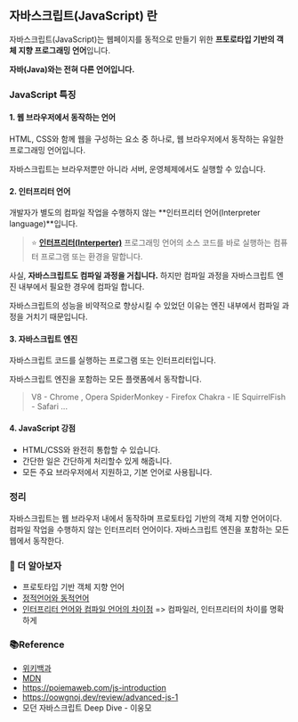 ## 자바스크립트(JavaScript) 란

자바스크립트(JavaScript)는 웹페이지를 동적으로 만들기 위한 **프토로타입 기반의 객체 지향 프로그래밍 언어**입니다.

**자바(Java)와는 전혀 다른 언어입니다.**

### JavaScript 특징

#### 1. 웹 브라우저에서 동작하는 언어

HTML, CSS와 함께 웹을 구성하는 요소 중 하나로, 웹 브라우저에서 동작하는 유일한 프로그래밍 언어입니다.

자바스크립트는 브라우저뿐만 아니라 서버, 운영체제에서도 실행할 수 있습니다.

#### 2. 인터프리터 언어

개발자가 별도의 컴파일 작업을 수행하지 않는 **인터프리터 언어(Interpreter language)**입니다.

> ⭐️ **[인터프리터(Interperter)](https://ko.wikipedia.org/wiki/%EC%9D%B8%ED%84%B0%ED%94%84%EB%A6%AC%ED%84%B0)**
> 프로그래밍 언어의 소스 코드를 바로 실행하는 컴퓨터 프로그램 또는 환경을 말합니다.

사실, **자바스크립트도 컴파일 과정을 거칩니다.**
하지만 컴파일 과정을 자바스크립트 엔진 내부에서 필요한 경우에 컴파일 합니다.

자바스크립트의 성능을 비약적으로 향상시킬 수 있었던 이유는 엔진 내부에서 컴파일 과정을 거치기 때문입니다.

#### 3. 자바스크립트 엔진

자바스크립트 코드를 실행하는 프로그램 또는 인터프리터입니다.

자바스크립트 엔진을 포함하는 모든 플랫폼에서 동작합니다.

> V8 - Chrome , Opera
> SpiderMonkey - Firefox
> Chakra - IE
> SquirrelFish - Safari
> ...

#### 4. JavaScript 강점

- HTML/CSS와 완전히 통합할 수 있습니다.
- 간단한 일은 간단하게 처리할수 있게 해줍니다.
- 모든 주요 브라우저에서 지원하고, 기본 언어로 사용됩니다.

### 정리

자바스크립트는 웹 브라우저 내에서 동작하며 프로토타입 기반의 객체 지향 언어이다.
컴파일 작업을 수행하지 않는 인터프리터 언어이다.
자바스크립트 엔진을 포함하는 모든 웹에서 동작한다.

### 📖 더 알아보자

- 프로토타입 기반 객체 지향 언어
- [정적언어와 동적언어](https://github.com/jungks9351/Front-End-Dev/blob/main/JavaScript/1_%EB%8D%B0%EC%9D%B4%ED%84%B0%20%ED%83%80%EC%9E%85/%EC%A0%95%EC%A0%81%EC%96%B8%EC%96%B4%EC%99%80%20%EB%8F%99%EC%A0%81%EC%96%B8%EC%96%B4.md)
- [인터프리터 언어와 컴파일 언어의 차이점](https://github.com/jungks9351/Front-End-Dev/blob/main/JavaScript/0_%EC%A0%95%EC%9D%98/%EC%9D%B8%ED%84%B0%ED%94%84%EB%A6%AC%ED%84%B0%EC%96%B8%EC%96%B4%20vs%20%EC%BB%B4%ED%8C%8C%EC%9D%BC%EC%96%B8%EC%96%B4.md)
  => 컴파일러, 인터프리터의 차이를 명확하게

### 📚Reference

- [위키백과](https://ko.wikipedia.org/wiki)
- [MDN](https://developer.mozilla.org/ko/)
- https://poiemaweb.com/js-introduction
- https://oowgnoj.dev/review/advanced-js-1
- 모던 자바스크립트 Deep Dive - 이웅모
